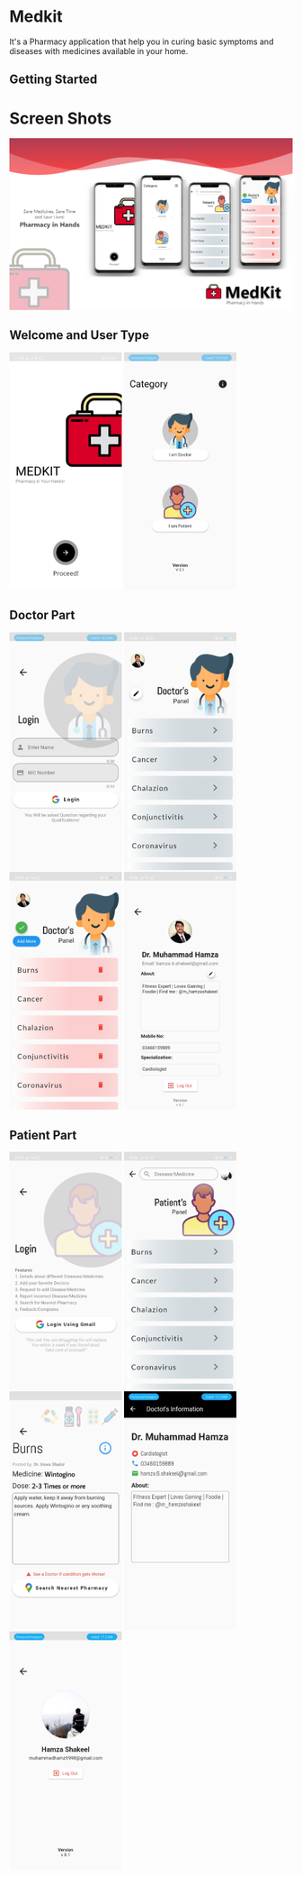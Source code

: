 # Medkit

It's a Pharmacy application that help you in curing basic symptoms and diseases with medicines available in your home.

## Getting Started

# Screen Shots
<img src="images/MedKit.png">

## Welcome and User Type
<img src="images/welcome.jpg" width = 200> <img src="images/user.jpg" width = 200>

## Doctor Part
<img src="images/doctoLogin.jpg" width = 200> <img src="images/doctorpanel.jpg" width = 200> <img src="images/doctorEdit.jpg" width = 200> <img src="images/doctorProfile.jpg" width = 200>

## Patient Part
<img src="images/patientLogin.jpg" width = 200> <img src="images/patientPanel.jpg" width = 200> <img src="images/medDetails.jpg" width = 200> <img src="images/doctorDetails.jpg" width = 200> <img src="images/patientProfile.jpg" width = 200>
